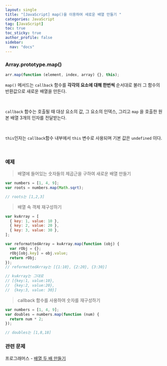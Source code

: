 ```yaml
---
layout: single
title: "[JavaScript] map()을 이용하여 새로운 배열 만들기 "
categories: JavaScript
tag: [JavaScript]
toc: true
toc_sticky: true
author_profile: false
sidebar:
  nav: "docs"
---
```


### Array.prototype.map()

```js
arr.map(function (element, index, array) {}, this);
```

`map()` 메서드는 `callback` 함수를 **각각의 요소에 대해 한번씩** 순서대로 불러 그 함수의 반환값으로 새로운 배열을 만든다.

<br>

`callback` 함수는 호출될 때 대상 요소의 값, 그 요소의 인덱스, 그리고 `map` 을 호출한 원본 배열 3개의 인자를 전달받는다.

<br>

`this`인자는 `callback`함수 내부에서 `this` 변수로 사용되며 기본 값은 `undefined` 이다.

<br>

### 예제

> 배열에 들어있는 숫자들의 제곱근을 구하여 새로운 배열 만들기

```js
var numbers = [1, 4, 9];
var roots = numbers.map(Math.sqrt);

// roots는 [1,2,3]
```

> 배열 속 객체 재구성하기

```js
var kvArray = [
  { key: 1, value: 10 },
  { key: 2, value: 20 },
  { key: 3, value: 30 },
];

var reformattedArray = kvArray.map(function (obj) {
  var rObj = {};
  rObj[obj.key] = obj.value;
  return rObj;
});
// reformattedArray는 [{1:10}, {2:20}, {3:30}]

// kvArray는 그대로
// [{key:1, value:10},
//  {key:2, value:20},
//  {key:3, value: 30}]
```

> callback 함수를 사용하여 숫자를 재구성하기

```js
var numbers = [1, 4, 9];
var doubles = numbers.map(function (num) {
  return num * 2;
});

// doubles는 [1,8,18]
```

### 관련 문제

프로그래머스 - [배열 두 배 만들기](https://school.programmers.co.kr/learn/courses/30/lessons/120809)
